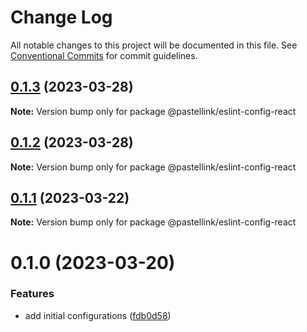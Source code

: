 # Change Log

All notable changes to this project will be documented in this file.
See [Conventional Commits](https://conventionalcommits.org) for commit guidelines.

## [0.1.3](https://github.com/pastellink/coding-standard-typescript/compare/@pastellink/eslint-config-react@0.1.2...@pastellink/eslint-config-react@0.1.3) (2023-03-28)

**Note:** Version bump only for package @pastellink/eslint-config-react





## [0.1.2](https://github.com/pastellink/coding-standard-typescript/compare/@pastellink/eslint-config-react@0.1.1...@pastellink/eslint-config-react@0.1.2) (2023-03-28)

**Note:** Version bump only for package @pastellink/eslint-config-react





## [0.1.1](https://github.com/pastellink/coding-standard-typescript/compare/@pastellink/eslint-config-react@0.1.0...@pastellink/eslint-config-react@0.1.1) (2023-03-22)

**Note:** Version bump only for package @pastellink/eslint-config-react





# 0.1.0 (2023-03-20)


### Features

* add initial configurations ([fdb0d58](https://github.com/pastellink/coding-standard-typescript/commit/fdb0d58d7a0bb85c80851aede7756b59a416f528))
